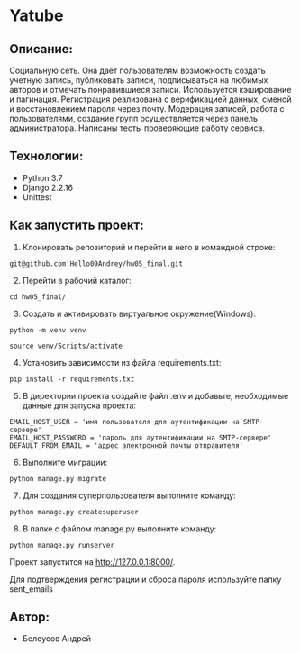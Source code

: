 # Yatube
## Описание:
Cоциальную сеть. Она даёт пользователям возможность создать учетную запись, публиковать записи, подписываться на любимых авторов и отмечать понравившиеся записи. Используется кэширование и пагинация. Регистрация реализована с верификацией данных, сменой и восстановлением пароля через почту. Модерация записей, работа с пользователями, создание групп осуществляется через панель администратора. Написаны тесты проверяющие работу сервиса.

## Технологии:
- Python 3.7
- Django 2.2.16
- Unittest

## Как запустить проект:
1. Клонировать репозиторий и перейти в него в командной строке:
```
git@github.com:Hello09Andrey/hw05_final.git
```
2. Перейти в рабочий каталог:
```
cd hw05_final/
```
3. Cоздать и активировать виртуальное окружение(Windows):
```
python -m venv venv
```
```
source venv/Scripts/activate
```
4. Установить зависимости из файла requirements.txt:
```
pip install -r requirements.txt
```
5. В директории проекта создайте файл .env и добавьте, необходимые данные для запуска проекта:
```
EMAIL_HOST_USER = 'имя пользователя для аутентификации на SMTP-сервере'
EMAIL_HOST_PASSWORD = 'пароль для аутентификации на SMTP-сервере'
DEFAULT_FROM_EMAIL = 'адрес электронной почты отправителя'
```
6. Выполните миграции:
```
python manage.py migrate
```
7. Для создания суперпользователя выполните команду:
```
python manage.py createsuperuser
```
8. В папке с файлом manage.py выполните команду:
```
python manage.py runserver
```
Проект запустится на http://127.0.0.1:8000/.

Для подтверждения регистрации и сброса пароля используйте папку sent_emails

## Автор:
- Белоусов Андрей